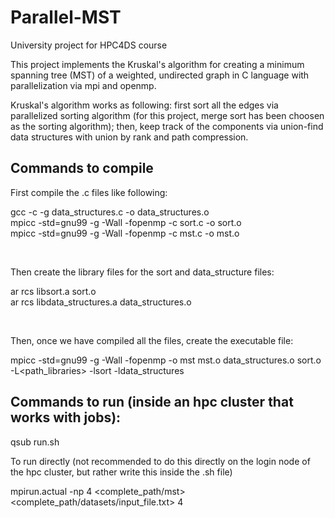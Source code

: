 # Parallel-MST

University project for HPC4DS course

This project implements the Kruskal's algorithm for creating a minimum spanning tree (MST) of a weighted, undirected graph in C language with parallelization via mpi and openmp.

Kruskal's algorithm works as following: first sort all the edges via parallelized sorting algorithm (for this project, merge sort has been choosen as the sorting algorithm); then, keep track of the components via union-find data structures with union by rank and path compression.

## Commands to compile

First compile the .c files like following:

gcc -c -g data_structures.c -o data_structures.o <br />
mpicc -std=gnu99 -g -Wall -fopenmp -c sort.c -o sort.o <br />
mpicc -std=gnu99 -g -Wall -fopenmp -c mst.c -o mst.o <br />

<br />

Then create the library files for the sort and data_structure files:

ar rcs libsort.a sort.o <br />
ar rcs libdata_structures.a data_structures.o <br />

<br />

Then, once we have compiled all the files, create the executable file:

mpicc -std=gnu99 -g -Wall -fopenmp -o mst mst.o data_structures.o sort.o -L<path_libraries> -lsort -ldata_structures


## Commands to run (inside an hpc cluster that works with jobs):

qsub run.sh

To run directly (not recommended to do this directly on the login node of the hpc cluster, but rather write this inside the .sh file)

mpirun.actual -np 4 <complete_path/mst> <complete_path/datasets/input_file.txt> 4
